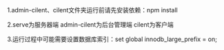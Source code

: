 1.admin-cilent、cilent文件夹运行前请先安装依赖：npm install

2.serve为服务器端  admin-cilent为后台管理端  cilent为客户端

3.运行过程中可能需要设置数据库索引：set global innodb_large_prefix = on;
